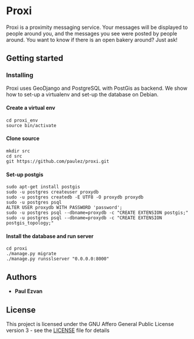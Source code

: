 # Proxi

Proxi is a proximity messaging service.
Your messages will be displayed to people around you, and the messages you see were posted by people around.
You want to know if there is an open bakery around? Just ask! 

## Getting started

### Installing

Proxi uses GeoDjango and PostgreSQL with PostGis as backend. We show how to set-up a virtualenv and set-up the database on Debian.

#### Create a virtual env

```virtualenv -p /usr/bin/python3 proxi_env/
cd proxi_env
source bin/activate
```

#### Clone source

```
mkdir src
cd src
git https://github.com/paulez/proxi.git
```

#### Set-up postgis

```
sudo apt-get install postgis
sudo -u postgres createuser proxydb
sudo -u postgres createdb -E UTF8 -O proxydb proxydb
sudo -u postgres psql
ALTER USER proxydb WITH PASSWORD 'password';
sudo -u postgres psql --dbname=proxydb -c "CREATE EXTENSION postgis;"
sudo -u postgres psql --dbname=proxydb -c "CREATE EXTENSION postgis_topology;"
```

#### Install the database and run server

```
cd proxi
./manage.py migrate
./manage.py runsslserver "0.0.0.0:8000"
```

## Authors

* **Paul Ezvan**

## License

This project is licensed under the GNU Affero General Public License version 3 - see the [LICENSE](LICENSE) file for details
